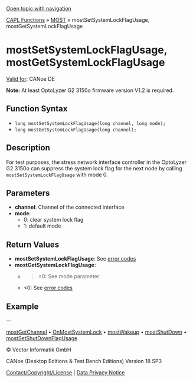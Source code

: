 [Open topic with navigation](../../../../../CANoeDEFamily.htm#Topics/CAPLFunctions/MOST/Functions/CAPLfunctionMOSTSetGetSystemLockFlagUsage.md)

[CAPL Functions](../../CAPLfunctions.md) » [MOST](../CAPLfunctionsMOSTOverview.md) » mostSetSystemLockFlagUsage, mostGetSystemLockFlagUsage

# mostSetSystemLockFlagUsage, mostGetSystemLockFlagUsage

[Valid for](../../../Shared/FeatureAvailability.md): CANoe DE

**Note:** At least OptoLyzer G2 3150o firmware version V1.2 is required.

## Function Syntax

- `long mostSetSystemLockFlagUsage(long channel, long mode);`
- `long mostGetSystemLockFlagUsage(long channel);`

## Description

For test purposes, the stress network interface controller in the OptoLyzer G2 3150o can suppress the system lock flag for the next node by calling `mostSetSystemLockFlagUsage` with mode 0.

## Parameters

- **channel**: Channel of the connected interface
- **mode**: 
  - 0: clear system lock flag
  - 1: default mode

## Return Values

- **mostSetSystemLockFlagUsage**: See [error codes](../CAPLfunctionsMOSTErrorCodes.md)
- **mostGetSystemLockFlagUsage**: 
  - >=0: See mode parameter
  - <0: See [error codes](../CAPLfunctionsMOSTErrorCodes.md)

## Example

—

[mostGetChannel](CAPLfunctionMOSTGetChannel.md) • [OnMostSystemLock](../EventProcedures/CAPLfunctionOnMOSTSystemLock.md) • [mostWakeup](CAPLfunctionMOSTWakeup.md) • [mostShutDown](CAPLfunctionMOSTShutDown.md) • [mostSetShutDownFlagUsage](CAPLfunctionMOSTSetGetShutDownFlagUsage.md)

© Vector Informatik GmbH

CANoe (Desktop Editions & Test Bench Editions) Version 18 SP3

[Contact/Copyright/License](../../../Shared/ContactCopyrightLicense.md) | [Data Privacy Notice](https://www.vector.com/int/en/company/get-info/privacy-policy/)